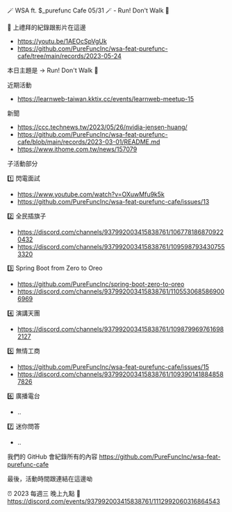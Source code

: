 🪄 WSA ft. $_purefunc Cafe 05/31 🪄 - Run! Don't Walk 🏃

:movie_camera: 上禮拜的紀錄跟影片在這邊
* https://youtu.be/1AEOcSpVgUk
* https://github.com/PureFuncInc/wsa-feat-purefunc-cafe/tree/main/records/2023-05-24

本日主題是 -> Run! Don't Walk 🏃

近期活動
* https://learnweb-taiwan.kktix.cc/events/learnweb-meetup-15

新聞
* https://ccc.technews.tw/2023/05/26/nvidia-jensen-huang/
* https://github.com/PureFuncInc/wsa-feat-purefunc-cafe/blob/main/records/2023-03-01/README.md
* https://www.ithome.com.tw/news/157079

子活動部分

:one: 閃電面試
* https://www.youtube.com/watch?v=OXuwMfu9k5k
* https://github.com/PureFuncInc/wsa-feat-purefunc-cafe/issues/13

:two: 全民插旗子
* https://discord.com/channels/937992003415838761/1067781868709220432
* https://discord.com/channels/937992003415838761/1095987934307553320

:three: Spring Boot from Zero to Oreo
* https://github.com/PureFuncInc/spring-boot-zero-to-oreo
* https://discord.com/channels/937992003415838761/1105530685869006969

:four: 演講天團
* https://discord.com/channels/937992003415838761/1098799697616982127

:five: 無情工商
* https://github.com/PureFuncInc/wsa-feat-purefunc-cafe/issues/15
* https://discord.com/channels/937992003415838761/1093901418848587826

:six: 廣播電台
* ..

:seven: 迷你問答
* ..

我們的 GitHub 會紀錄所有的內容
https://github.com/PureFuncInc/wsa-feat-purefunc-cafe

最後，活動時間跟連結在這邊呦

:alarm_clock: 2023 每週三 晚上九點
:link: https://discord.com/events/937992003415838761/1112992060316864543
